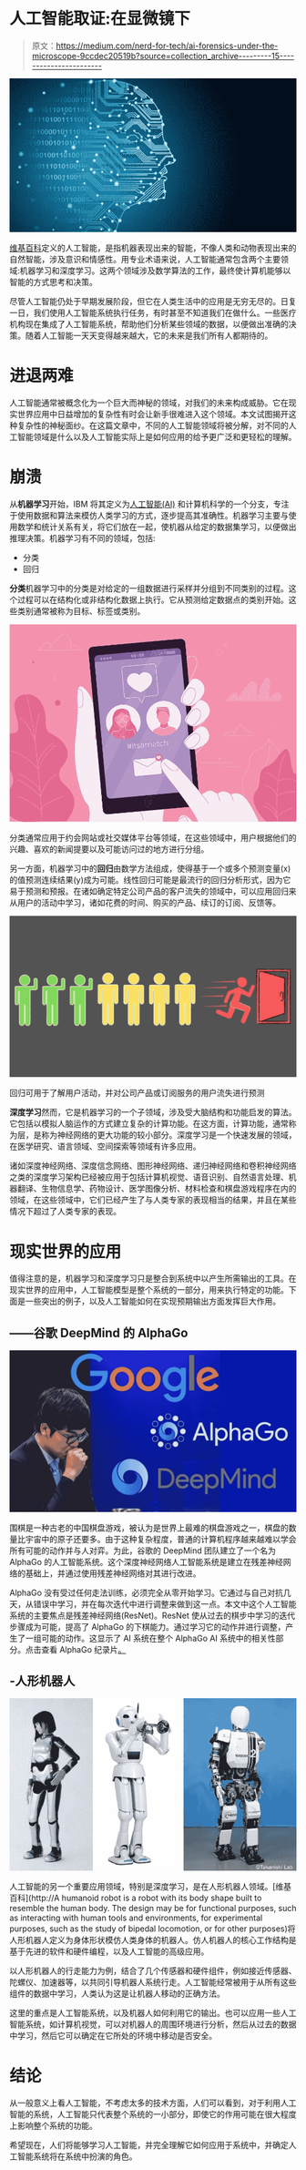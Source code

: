 # 人工智能取证:在显微镜下

> 原文：<https://medium.com/nerd-for-tech/ai-forensics-under-the-microscope-9ccdec20519b?source=collection_archive---------15----------------------->

![](img/da8b759961ab2c369782c70d92118015.png)

[维基百科](https://www.google.com/url?sa=t&rct=j&q=&esrc=s&source=web&cd=&cad=rja&uact=8&ved=2ahUKEwiH6Pja0cHwAhVSXBoKHSv_AaUQmhMwJ3oECEYQAg&url=https%3A%2F%2Fen.wikipedia.org%2Fwiki%2FArtificial_intelligence&usg=AOvVaw0svSWXI233PfYA4MrKZd4I)定义的人工智能，是指机器表现出来的智能，不像人类和动物表现出来的自然智能，涉及意识和情感性。用专业术语来说，人工智能通常包含两个主要领域:机器学习和深度学习。这两个领域涉及数学算法的工作，最终使计算机能够以智能的方式思考和决策。

尽管人工智能仍处于早期发展阶段，但它在人类生活中的应用是无穷无尽的。日复一日，我们使用人工智能系统执行任务，有时甚至不知道我们在做什么。一些医疗机构现在集成了人工智能系统，帮助他们分析某些领域的数据，以便做出准确的决策。随着人工智能一天天变得越来越大，它的未来是我们所有人都期待的。

# 进退两难

人工智能通常被概念化为一个巨大而神秘的领域，对我们的未来构成威胁。它在现实世界应用中日益增加的复杂性有时会让新手很难进入这个领域。本文试图揭开这种复杂性的神秘面纱。在这篇文章中，不同的人工智能领域将被分解，对不同的人工智能领域是什么以及人工智能实际上是如何应用的给予更广泛和更轻松的理解。

# 崩溃

从**机器学习**开始，IBM 将其定义为[人工智能(AI)](https://www.ibm.com/cloud/learn/what-is-artificial-intelligence) 和计算机科学的一个分支，专注于使用数据和算法来模仿人类学习的方式，逐步提高其准确性。机器学习主要与使用数学和统计关系有关，将它们放在一起，使机器从给定的数据集学习，以便做出推理决策。机器学习有不同的领域，包括:

*   分类
*   回归

**分类**机器学习中的分类是对给定的一组数据进行采样并分组到不同类别的过程。这个过程可以在结构化或非结构化数据上执行。它从预测给定数据点的类别开始。这些类别通常被称为目标、标签或类别。

![](img/31a02954f679f8fea28fced3666cec22.png)

分类通常应用于约会网站或社交媒体平台等领域，在这些领域中，用户根据他们的兴趣、喜欢的新闻提要以及可能访问过的地方进行分组。

另一方面，机器学习中的**回归**由数学方法组成，使得基于一个或多个预测变量(x)的值预测连续结果(y)成为可能。线性回归可能是最流行的回归分析形式，因为它易于预测和预报。在诸如确定特定公司产品的客户流失的领域中，可以应用回归来从用户的活动中学习，诸如花费的时间、购买的产品、续订的订阅、反馈等。

![](img/acc7459f83ad907a2b53157ae2499faf.png)

回归可用于了解用户活动，并对公司产品或订阅服务的用户流失进行预测

**深度学习**然而，它是机器学习的一个子领域，涉及受大脑结构和功能启发的算法。它包括以模拟人脑运作的方式建立复杂的计算功能。在这方面，计算功能，通常称为层，是称为神经网络的更大功能的较小部分。深度学习是一个快速发展的领域，在医学研究、语言领域、空间探索等领域有许多应用。

诸如深度神经网络、深度信念网络、图形神经网络、递归神经网络和卷积神经网络之类的深度学习架构已经被应用于包括计算机视觉、语音识别、自然语言处理、机器翻译、生物信息学、药物设计、医学图像分析、材料检查和棋盘游戏程序在内的领域，在这些领域中，它们已经产生了与人类专家的表现相当的结果，并且在某些情况下超过了人类专家的表现。

# 现实世界的应用

值得注意的是，机器学习和深度学习只是整合到系统中以产生所需输出的工具。在现实世界的应用中，人工智能模型是整个系统的一部分，用来执行特定的功能。下面是一些突出的例子，以及人工智能如何在实现预期输出方面发挥巨大作用。

## **——谷歌 DeepMind 的 AlphaGo**

![](img/57c6c045d441f426a79eaa75f8ffc7b6.png)

围棋是一种古老的中国棋盘游戏，被认为是世界上最难的棋盘游戏之一，棋盘的数量比宇宙中的原子还要多。由于这种复杂程度，普通的计算机程序越来越难以学会所有可能的动作并与人对弈。为此，谷歌的 DeepMind 团队建立了一个名为 AlphaGo 的人工智能系统。这个深度神经网络人工智能系统是建立在残差神经网络的基础上，并通过使用残差神经网络对其进行改进。

AlphaGo 没有受过任何走法训练，必须完全从零开始学习。它通过与自己对抗几天，从错误中学习，并在每次迭代中进行调整来做到这一点。本文中这个人工智能系统的主要焦点是残差神经网络(ResNet)。ResNet 使从过去的棋步中学习的迭代步骤成为可能，提高了 AlphaGo 的下棋能力。通过学习它的动作并进行调整，产生了一组可能的动作。这显示了 AI 系统在整个 AlphaGo AI 系统中的相关性部分。点击查看 AlphaGo 纪录片[。](https://youtu.be/WXuK6gekU1Y)

## -人形机器人

![](img/e4eb0c71a8d62d89eb251298b27151bd.png)

人工智能的另一个重要应用领域，特别是深度学习，是在人形机器人领域。[维基百科](http://A humanoid robot is a robot with its body shape built to resemble the human body. The design may be for functional purposes, such as interacting with human tools and environments, for experimental purposes, such as the study of bipedal locomotion, or for other purposes)将人形机器人定义为身体形状模仿人类身体的机器人。仿人机器人的核心工作结构是基于先进的软件和硬件编程，以及人工智能的高级应用。

以人形机器人的行走能力为例，结合了几个传感器和硬件组件，例如接近传感器、陀螺仪、加速器等，以共同引导机器人系统行走。人工智能经常被用于从所有这些组件的数据中学习，人类认为这是让机器人移动的正确方法。

这里的重点是人工智能系统，以及机器人如何利用它的输出。也可以应用一些人工智能系统，如计算机视觉，可以对机器人的周围环境进行分析，然后从过去的数据中学习，然后它可以确定在它所处的环境中移动是否安全。

# 结论

从一般意义上看人工智能，不考虑太多的技术方面，人们可以看到，对于利用人工智能的系统，人工智能只代表整个系统的一小部分，即使它的作用可能在很大程度上影响整个系统的功能。

希望现在，人们将能够学习人工智能，并完全理解它如何应用于系统中，并确定人工智能系统将在系统中扮演的角色。
